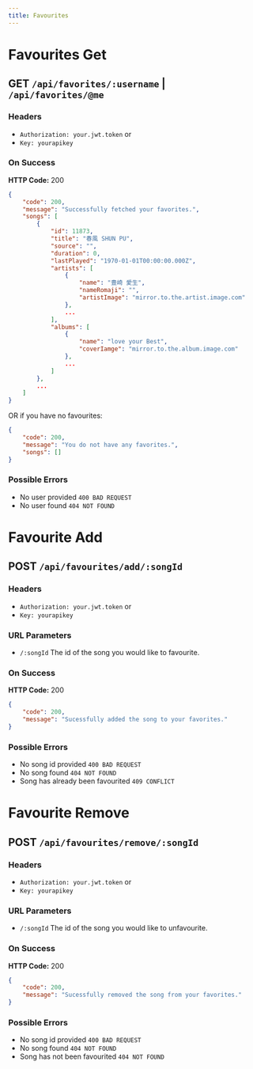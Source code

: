 ```yaml
---
title: Favourites
---
```


# Favourites Get

## GET `/api/favorites/:username` | `/api/favorites/@me`

### Headers
* `Authorization: your.jwt.token`
or
* `Key: yourapikey`

### On Success
**HTTP Code:** 200

```json
{
	"code": 200,
	"message": "Successfully fetched your favorites.",
	"songs": [
		{
			"id": 11873,
			"title": "春風 SHUN PU",
			"source": "",
			"duration": 0,
			"lastPlayed": "1970-01-01T00:00:00.000Z",
			"artists": [
				{
					"name": "豊崎 愛生",
					"nameRomaji": "",
					"artistImage": "mirror.to.the.artist.image.com"
				},
				...
			],
			"albums": [
				{
					"name": "love your Best",
					"coverIamge": "mirror.to.the.album.image.com"
				},
				...
			]
		},
		...
	]
}
```
OR if you have no favourites:

```json
{
	"code": 200,
	"message": "You do not have any favorites.",
	"songs": []
}
```

### Possible Errors

* No user provided `400 BAD REQUEST`
* No user found `404 NOT FOUND`

# Favourite Add

## POST `/api/favourites/add/:songId`

### Headers
* `Authorization: your.jwt.token`
or
* `Key: yourapikey`

### URL Parameters
* `/:songId` The id of the song you would like to favourite.

### On Success
**HTTP Code:** 200

```json
{
	"code": 200,
	"message": "Sucessfully added the song to your favorites."
}
```

### Possible Errors

* No song id provided `400 BAD REQUEST`
* No song found `404 NOT FOUND`
* Song has already been favourited `409 CONFLICT`

# Favourite Remove

## POST `/api/favourites/remove/:songId`

### Headers
* `Authorization: your.jwt.token`
or
* `Key: yourapikey`

### URL Parameters
* `/:songId` The id of the song you would like to unfavourite.

### On Success
**HTTP Code:** 200

```json
{
	"code": 200,
	"message": "Sucessfully removed the song from your favorites."
}
```

### Possible Errors

* No song id provided `400 BAD REQUEST`
* No song found `404 NOT FOUND`
* Song has not been favourited `404 NOT FOUND`
